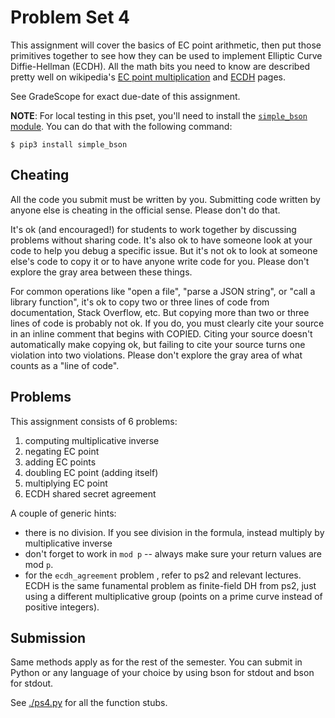 # Problem Set 4

This assignment will cover the basics of EC point arithmetic, then
put those primitives together to see how they can be used to implement
Elliptic Curve Diffie-Hellman (ECDH). All the math bits you need to
know are described pretty well on wikipedia's
[EC point multiplication][1] and [ECDH][2] pages.

See GradeScope for exact due-date of this assignment.

**NOTE**: For local testing in this pset, you'll need to install the
[`simple_bson` module][3]. You can do that with the following command:

```
$ pip3 install simple_bson
```

## Cheating

All the code you submit must be written by you. Submitting code written
by anyone else is cheating in the official sense. Please don't do that.

It's ok (and encouraged!) for students to work together by discussing
problems without sharing code. It's also ok to have someone look at your
code to help you debug a specific issue. But it's not ok to look at
someone else's code to copy it or to have anyone write code for you.
Please don't explore the gray area between these things.

For common operations like "open a file", "parse a JSON string", or
"call a library function", it's ok to copy two or three lines of code
from documentation, Stack Overflow, etc. But copying more than two or
three lines of code is probably not ok. If you do, you must clearly cite
your source in an inline comment that begins with COPIED. Citing your
source doesn't automatically make copying ok, but failing to cite your
source turns one violation into two violations. Please don't explore the
gray area of what counts as a "line of code".

## Problems

This assignment consists of 6 problems:

1. computing multiplicative inverse
1. negating EC point
1. adding EC points
1. doubling EC point (adding itself)
1. multiplying EC point
1. ECDH shared secret agreement

A couple of generic hints:

- there is no division. If you see division in the formula, instead
  multiply by multiplicative inverse
- don't forget to work in `mod p` -- always make sure your return values
  are mod `p`.
- for the `ecdh_agreement` problem , refer to ps2 and relevant lectures.
  ECDH is the same funamental problem as finite-field DH from ps2, just
  using a different multiplicative group (points on a prime curve
  instead of positive integers).

## Submission

Same methods apply as for the rest of the semester. You can submit in
Python or any language of your choice by using bson for stdout and bson
for stdout.

See [./ps4.py](./ps4.py) for all the function stubs.

[1]: https://en.wikipedia.org/wiki/Elliptic_curve_point_multiplication
[2]: https://en.wikipedia.org/wiki/Elliptic-curve_Diffie%E2%80%93Hellman#Key_establishment_protocol
[3]: https://pypi.org/project/simple-bson/
